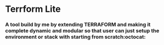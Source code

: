 # Terrform Lite

### A tool build by me by extending TERRAFORM and making it complete dynamic and modular so that user can just setup the environment or stack with starting from scratch:octocat: